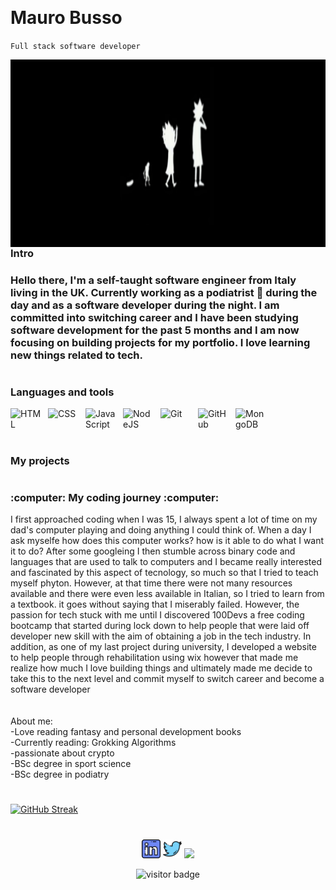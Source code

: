 <br><h1>Mauro Busso</h1>
`Full stack software developer`


<img align="left" width="1000px" height="300px" src="https://github.com/maurobusso/maurobusso/blob/main/rickgrowing.png" /> 

<h3>Intro<h3/>


Hello there, I'm a self-taught software engineer from Italy living in the UK. Currently working as a podiatrist :shoe: during the day and as a software developer during the night. I am committed into switching career and I have been studying software development for the past 5 months and I am now focusing on building projects for my portfolio. I love learning new things related to tech.

#

<h3>Languages and tools</h3>

<img align="left" alt="HTML" width="50px" style="padding-right:10px;" src="https://cdn.jsdelivr.net/gh/devicons/devicon/icons/html5/html5-plain-wordmark.svg" />
<img align="left" alt="CSS" width="50px" style="padding-right:10px;" src="https://cdn.jsdelivr.net/gh/devicons/devicon/icons/css3/css3-plain-wordmark.svg" />
<img align="left" alt="JavaScript" width="50px" style="padding-right:10px;" src="https://cdn.jsdelivr.net/gh/devicons/devicon/icons/javascript/javascript-plain.svg" />
<img align="left" alt="NodeJS" width="50px" style="padding-right:10px;" src="https://cdn.jsdelivr.net/gh/devicons/devicon/icons/nodejs/nodejs-plain-wordmark.svg"/>
<img align="left" alt="Git" width="50px" style="padding-right:10px;" src="https://cdn.jsdelivr.net/gh/devicons/devicon/icons/git/git-plain-wordmark.svg" />
<img align="left" alt="GitHub" width="50px" style="padding-right:10px;" src="https://cdn.jsdelivr.net/gh/devicons/devicon/icons/github/github-original-wordmark.svg"/>
<img align="left" alt="MongoDB" width="50px" style="padding-right:10px;" src="https://cdn.jsdelivr.net/gh/devicons/devicon/icons/mongodb/mongodb-plain-wordmark.svg"/>
<br />
<br />

#

<h3>My projects</h3>

#

<h3>:computer: My coding journey :computer:</h3>
I first approached coding when I was 15, I always spent a lot of time on my dad's computer playing and doing anything I could think of. When a day I ask myselfe how does this computer works? how is it able to do what I want it to do? After some googleing I then stumble across binary code and languages that are used to talk to computers and I became really interested and fascinated by this aspect of tecnology, so much so that I tried to teach myself phyton. However, at that time there were not many resources available and there were even less available in Italian, so I tried to learn from a textbook. it goes without saying that I miserably failed. However, the passion for tech stuck with me until I discovered 100Devs a free coding bootcamp that started during lock down to help people that were laid off developer new skill with the aim of obtaining a job in the tech industry. In addition, as one of my last project during university, I developed a website to help people through rehabilitation using wix however that made me realize how much I love building things and ultimately made me decide to take this to the next level and commit myself to switch career and become a software developer<br />
<br />
<br />
About me:<br />
-Love reading fantasy and personal development books <br />
-Currently reading: Grokking Algorithms <br />
-passionate about crypto <br />
-BSc degree in sport science <br />
-BSc degree in podiatry <br />

#

[![GitHub Streak](https://streak-stats.demolab.com?user=maurobusso&theme=vue-dark)](https://git.io/streak-stats)

#

<p align='center'>
<a href="https://www.linkedin.com/in/mauro-busso-601723195/"><img height="30" src="https://raw.githubusercontent.com/8bithemant/8bithemant/master/linkedin.png?raw=true"></a>
<a href="https://twitter.com/MauroBusso4"><img height="30" src="https://raw.githubusercontent.com/8bithemant/8bithemant/master/twitter.png?raw=true"></a>
<a href="mauro.busso12@gmail.com"><img height="30" src="https://user-images.githubusercontent.com/107254152/192117495-48f525bb-451a-4be3-a97f-3975f3648831.png"></a>



<p  align="center">
<!--<img src="https://visitor-badge.glitch.me/badge?page_id=maurobusso" alt="visitor badge"/>-->
<img src="https://visitor-badge.laobi.icu/badge?page_id=maurobusso" alt="visitor badge"/>       
</p>
